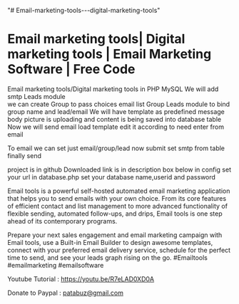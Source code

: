 "# Email-marketing-tools---digital-marketing-tools" 

Email marketing tools| Digital marketing tools | Email Marketing Software | Free Code
=======================================================================================
Email marketing tools/Digital marketing tools in PHP MySQL
We will add smtp
Leads module  
we can create Group to pass choices email list
Group Leads module to bind group name and lead/email
We will have template as predefined message body 
picture is uploading and content is being saved into database table
Now we will send email
load template
edit it according to need
enter from email

To email
we can set just email/group/lead
now submit
set smtp from table
finally send

project is in github 
Downloaded link is in description box below
in config set your url
in database.php set your database name,userid and password

Email tools is a powerful self-hosted automated email marketing application that helps you to send emails with your own choice. From its core features of efficient contact and list management to more advanced functionality of flexible sending, automated follow-ups, and drips, Email tools is one step ahead of its contemporary programs.

Prepare your next sales engagement and email marketing campaign with Email tools, use a Built-in Email Builder to design awesome templates, connect with your preferred email delivery service, schedule for the perfect time to send, and see your leads graph rising on the go.
#Emailtools
#emailmarketing
#emailsoftware


Youtube Tutorial : https://youtu.be/R7eLAD0XD0A

Donate to Paypal : patabuz@gmail.com

